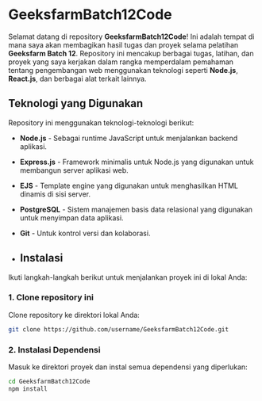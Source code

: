 # GeeksfarmBatch12Code

Selamat datang di repository **GeeksfarmBatch12Code**! Ini adalah tempat di mana saya akan membagikan hasil tugas dan proyek selama pelatihan **Geeksfarm Batch 12**. Repository ini mencakup berbagai tugas, latihan, dan proyek yang saya kerjakan dalam rangka memperdalam pemahaman tentang pengembangan web menggunakan teknologi seperti **Node.js**, **React.js**, dan berbagai alat terkait lainnya.

## Teknologi yang Digunakan

Repository ini menggunakan teknologi-teknologi berikut:

- **Node.js** - Sebagai runtime JavaScript untuk menjalankan backend aplikasi.
- **Express.js** - Framework minimalis untuk Node.js yang digunakan untuk membangun server aplikasi web.
- **EJS** - Template engine yang digunakan untuk menghasilkan HTML dinamis di sisi server.
- **PostgreSQL** - Sistem manajemen basis data relasional yang digunakan untuk menyimpan data aplikasi.
- **Git** - Untuk kontrol versi dan kolaborasi.

- ## Instalasi

Ikuti langkah-langkah berikut untuk menjalankan proyek ini di lokal Anda:

### 1. Clone repository ini
Clone repository ke direktori lokal Anda:
```bash
git clone https://github.com/username/GeeksfarmBatch12Code.git
```

### 2. Instalasi Dependensi
Masuk ke direktori proyek dan instal semua dependensi yang diperlukan:

```bash
cd GeeksfarmBatch12Code
npm install
```

